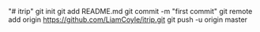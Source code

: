 "# itrip"  git init git add README.md git commit -m "first commit" git remote add origin https://github.com/LiamCoyle/itrip.git git push -u origin master
